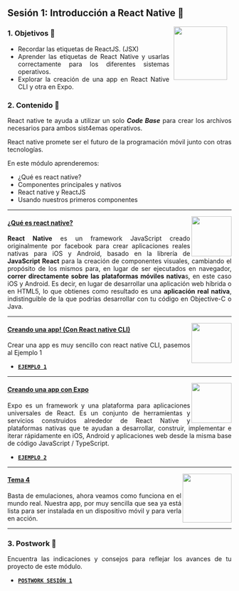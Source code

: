 ## Sesión 1: Introducción a React Native 🤖

<img src="../images/android-kotlin.png" align="right" height="120" hspace="10">
<div style="text-align: justify;">

### 1. Objetivos :dart: 

- Recordar las etiquetas de ReactJS. (JSX)
- Aprender las etiquetas de React Native y usarlas correctamente para los diferentes sistemas operativos.
- Explorar la creación de una app en React Native CLI y otra en Expo.


### 2. Contenido :blue_book:

React native te ayuda a utilizar un solo **_Code Base_** para crear los archivos necesarios para ambos sist4emas operativos.

React native promete ser el futuro de la programación móvil junto con otras tecnologías.

En este módulo aprenderemos:

- ¿Qué es react native?
- Componentes principales y nativos
- React native y ReactJS
- Usando nuestros primeros componentes

---

<img src="images/tools.png" align="right" height="90">

#### <ins>¿Qué es react native?</ins>

**React Native** es un framework JavaScript creado originalmente por facebook para crear aplicaciones reales nativas para iOS y Android, basado en la librería de **JavaScript React** para la creación de componentes visuales, cambiando el propósito de los mismos para, en lugar de ser ejecutados en navegador, **correr directamente sobre las plataformas móviles nativa**s, en este caso iOS y Android. Es decir, en lugar de desarrollar una aplicación web híbrida o en HTML5, lo que obtienes como resultado es una **aplicación real nativa**, indistinguible de la que podrías desarrollar con tu código en Objective-C o Java.

---

<img src="images/structure.png" align="right" height="90"> 

#### <ins>Creando una app! (Con React native CLI)</ins>

Crear una app es muy sencillo con react native CLI, pasemos al Ejemplo 1

- [**`EJEMPLO 1`**](./Ejemplo-01)

---

<img src="images/emulator.jpg" align="right" height="90"> 

#### <ins>Creando una app con Expo</ins>

Expo es un framework y una plataforma para aplicaciones universales de React. Es un conjunto de herramientas y servicios construidos alrededor de React Native y plataformas nativas que te ayudan a desarrollar, construir, implementar e iterar rápidamente en iOS, Android y aplicaciones web desde la misma base de código JavaScript / TypeScript.

- [**`EJEMPLO 2`**](./Ejemplo-02)

---

<img src="images/chaomi.png" align="right" height="110"> 

#### <ins>Tema 4</ins>

Basta de emulaciones, ahora veamos como funciona en el mundo real. Nuestra app, por muy sencilla que sea ya está lista para ser instalada en un dispositivo móvil y para verla en acción.

---

### 3. Postwork :memo:

Encuentra las indicaciones y consejos para reflejar los avances de tu proyecto de este módulo.

- [**`POSTWORK SESIÓN 1`**](./Postwork/)

<br/>


</div>

